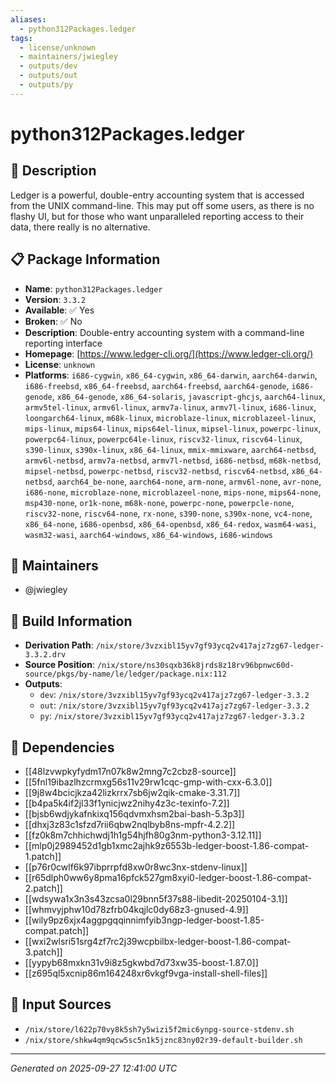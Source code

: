 ```yaml
---
aliases:
  - python312Packages.ledger
tags:
  - license/unknown
  - maintainers/jwiegley
  - outputs/dev
  - outputs/out
  - outputs/py
---
```


# python312Packages.ledger

## 📝 Description

Ledger is a powerful, double-entry accounting system that is accessed
from the UNIX command-line. This may put off some users, as there is
no flashy UI, but for those who want unparalleled reporting access to
their data, there really is no alternative.


## 📋 Package Information

- **Name**: `python312Packages.ledger`
- **Version**: `3.3.2`
- **Available**: ✅ Yes
- **Broken**: ✅ No
- **Description**: Double-entry accounting system with a command-line reporting interface
- **Homepage**: [https://www.ledger-cli.org/](https://www.ledger-cli.org/)
- **License**: `unknown`
- **Platforms**: `i686-cygwin`, `x86_64-cygwin`, `x86_64-darwin`, `aarch64-darwin`, `i686-freebsd`, `x86_64-freebsd`, `aarch64-freebsd`, `aarch64-genode`, `i686-genode`, `x86_64-genode`, `x86_64-solaris`, `javascript-ghcjs`, `aarch64-linux`, `armv5tel-linux`, `armv6l-linux`, `armv7a-linux`, `armv7l-linux`, `i686-linux`, `loongarch64-linux`, `m68k-linux`, `microblaze-linux`, `microblazeel-linux`, `mips-linux`, `mips64-linux`, `mips64el-linux`, `mipsel-linux`, `powerpc-linux`, `powerpc64-linux`, `powerpc64le-linux`, `riscv32-linux`, `riscv64-linux`, `s390-linux`, `s390x-linux`, `x86_64-linux`, `mmix-mmixware`, `aarch64-netbsd`, `armv6l-netbsd`, `armv7a-netbsd`, `armv7l-netbsd`, `i686-netbsd`, `m68k-netbsd`, `mipsel-netbsd`, `powerpc-netbsd`, `riscv32-netbsd`, `riscv64-netbsd`, `x86_64-netbsd`, `aarch64_be-none`, `aarch64-none`, `arm-none`, `armv6l-none`, `avr-none`, `i686-none`, `microblaze-none`, `microblazeel-none`, `mips-none`, `mips64-none`, `msp430-none`, `or1k-none`, `m68k-none`, `powerpc-none`, `powerpcle-none`, `riscv32-none`, `riscv64-none`, `rx-none`, `s390-none`, `s390x-none`, `vc4-none`, `x86_64-none`, `i686-openbsd`, `x86_64-openbsd`, `x86_64-redox`, `wasm64-wasi`, `wasm32-wasi`, `aarch64-windows`, `x86_64-windows`, `i686-windows`
## 👥 Maintainers

- @jwiegley


## 🔧 Build Information

- **Derivation Path**: `/nix/store/3vzxibl15yv7gf93ycq2v417ajz7zg67-ledger-3.3.2.drv`
- **Source Position**: `/nix/store/ns30sqxb36k8jrds8z18rv96bpnwc60d-source/pkgs/by-name/le/ledger/package.nix:112`
- **Outputs**:
  - `dev`:  `/nix/store/3vzxibl15yv7gf93ycq2v417ajz7zg67-ledger-3.3.2`
  - `out`:  `/nix/store/3vzxibl15yv7gf93ycq2v417ajz7zg67-ledger-3.3.2`
  - `py`:  `/nix/store/3vzxibl15yv7gf93ycq2v417ajz7zg67-ledger-3.3.2`

## 🔗 Dependencies

- [[48lzvwpkyfydm17n07k8w2mng7c2cbz8-source]]
- [[5fnl19ibazlhzcrmxg56s11v29rw1cqc-gmp-with-cxx-6.3.0]]
- [[9j8w4bcicjkza42lizkrrx7sb6jw2qik-cmake-3.31.7]]
- [[b4pa5k4if2jl33f1ynicjwz2nihy4z3c-texinfo-7.2]]
- [[bjsb6wdjykafnkixq156qdvmxhsm2bai-bash-5.3p3]]
- [[dhxj3z83c1sfzd7rii6qbw2nqlbyb8ns-mpfr-4.2.2]]
- [[fz0k8m7chhichwdj1h1g54hjfh80g3nm-python3-3.12.11]]
- [[mlp0j2989452d1gb1xmc2ajhk9z6553b-ledger-boost-1.86-compat-1.patch]]
- [[p76r0cwlf6k97ibprrpfd8xw0r8wc3nx-stdenv-linux]]
- [[r65dlph0ww6y8pma16pfck527gm8xyi0-ledger-boost-1.86-compat-2.patch]]
- [[wdsywa1x3n3s43zcsa0l29bnn5f37s88-libedit-20250104-3.1]]
- [[whmvyjphw10d78zfrb04kqjlc0dy68z3-gnused-4.9]]
- [[wily9pz6xjx4aggpgqqinnimfyib3ngp-ledger-boost-1.85-compat.patch]]
- [[wxi2wlsri51srg4zf7rc2j39wcpbilbx-ledger-boost-1.86-compat-3.patch]]
- [[yypyb68mxkn31v9i8z5gkwbd7d73xw35-boost-1.87.0]]
- [[z695ql5xcnip86m164248xr6vkgf9vga-install-shell-files]]

## 📁 Input Sources

- `/nix/store/l622p70vy8k5sh7y5wizi5f2mic6ynpg-source-stdenv.sh`
- `/nix/store/shkw4qm9qcw5sc5n1k5jznc83ny02r39-default-builder.sh`

---
*Generated on 2025-09-27 12:41:00 UTC*
